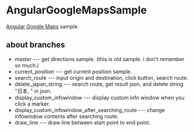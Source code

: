 # AngularGoogleMapsSample
[Angular Google Maps](http://angular-ui.github.io/angular-google-maps) sample.

## about branches
* master --- get directions sample. (this is old sample. i don't remember so much.)
* current_position --- get current position sample.
* search_route --- input origin and destination, click button, search route.
* delete_japan_string --- search route, get result json, and delete string "日本, " in json.
* display_custom_infowindow --- display custom info window when you click a marker.
* display_custom_infowindow_after_searching_route --- change infowindow contents after searching route.
* draw_line --- draw line between start point to end point.
